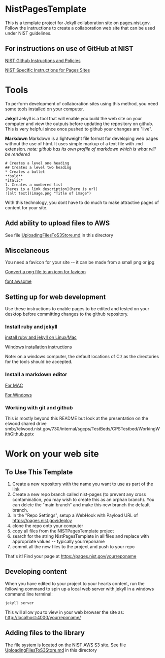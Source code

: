 # NistPagesTemplate

This is a template project for Jekyll collaboration site on pages.nist.gov. Follow the instructions to create a collaboration web site that can be used under NIST guidelines.

## For instructions on use of GitHub at NIST

[NIST Github Instructions and Policies](http://odiwiki.nist.gov/ODI/GitHubFAQ)

[NIST Specific Instructions for Pages Sites](http://odiwiki.nist.gov/ODI/GitHubFAQ#GitHub_Pages_Instructions)

# Tools
To perform development of collaboration sites using this method, you need some tools installed on your computer.

**Jekyll**
Jekyll is a tool that will enable you build the web site on your computer and view the outputs before updating the repository on github. This is very helpful since once pushed to github your changes are "live".

**Markdown**
Markdown is a lightweight file format for developing web pages without the use of html. It uses simple markup of a text file with .md extension. *note: github has its own profile of markdown which is what will be rendered*

	# Creates a level one heading
	## Creates a level two heading
	* Creates a bullet
	**bold**
	*italic*
	1. Creates a numbered list
	[heres is a link description](here is url)
	![alt text](image.png "Title of image")
	
With this technology, you dont have to do much to make attractive pages of content for your site.

## Add ability to upload files to AWS
See file [UploadingFilesToS3Store.md](UploadingFilesToS3Store.md) in this directory

## Miscelaneous
You need a favicon for your site -- it can be made from a small png or jpg:

[Convert a png file to an icon for favicon](http://convertico.com/) 

[font awsome](http://fontawesome.io/cheatsheet/)

## Setting up for web development

Use these instructions to enable pages to be edited and tested on your desktop before committing changes to the github repository.

### Install ruby and jekyll

[install ruby and jekyll on Linux/Mac](http://jekyllrb.com/docs/installation/)


[Windows installation instructions](http://jekyllrb.com/docs/windows/#installation)

Note: on a windows computer, the default locations of C:\ as the directories for the tools should be accepted.

### Install a markdown editor
[For MAC](https://macdown.uranusjr.com)

[For Windows](http://markdownpad.com)

### Working with git and github
This is mostly beyond this README but look at the presentation on the elwood shared drive
smb://elwood.nist.gov/730/internal/sgcps/TestBeds/CPSTestbed/WorkingWithGithub.pptx

# Work on your web site


## To Use This Template

1. Create a new repository with the name you want to use as part of the link
2. Create a new repo branch called nist-pages (to prevent any cross contamination, you may wish to create this as an orphan branch). You can delete the "main branch" and make this new branch the default branch.
3. In the "Repo Settings", setup a WebHook with Payload URL of https://pages.nist.gov/deploy
4. clone the repo onto your computer
5. copy all files from the NISTPagesTemplate project
6. search for the string NistPagesTemplate in all files and replace with appropriate values -- typically yourreponame
7. commit all the new files to the project and push to your repo

That's it! Find your page at https://pages.nist.gov/yourreponame  

## Developing content
When you have edited to your project to your hearts content, run the following command to spin up a local web server with jekyll in a windows command line terminal:

	jekyll server

This will allow you to view in your web browser the site as:
[http://localhost:4000/yourreponame/]()

## Adding files to the library
The file system is located on the NIST AWS S3 site. See file [UploadingFilesToS3Store.md](UploadingFilesToS3Store.md) in this directory